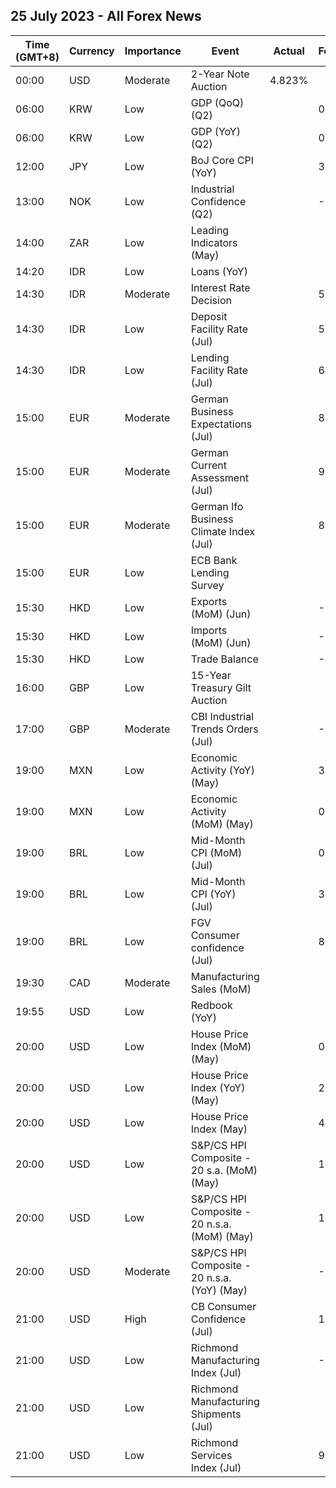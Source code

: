 ## 25 July 2023 - All Forex News

| Time (GMT+8) | Currency | Importance | Event | Actual | Forecast | Previous |
|------|----------|------------|-------|--------|----------|----------|
| 00:00 | USD | Moderate | 2-Year Note Auction | 4.823% |  | 4.670% |
| 06:00 | KRW | Low | GDP (QoQ) (Q2) |  | 0.5% | 0.3% |
| 06:00 | KRW | Low | GDP (YoY) (Q2) |  | 0.8% | 0.9% |
| 12:00 | JPY | Low | BoJ Core CPI (YoY) |  | 3.4% | 3.1% |
| 13:00 | NOK | Low | Industrial Confidence (Q2) |  | -3.0 | -0.4 |
| 14:00 | ZAR | Low | Leading Indicators (May) |  |  | 110.30% |
| 14:20 | IDR | Low | Loans (YoY) |  |  | 9.39% |
| 14:30 | IDR | Moderate | Interest Rate Decision |  | 5.75% | 5.75% |
| 14:30 | IDR | Low | Deposit Facility Rate (Jul) |  | 5.00% | 5.00% |
| 14:30 | IDR | Low | Lending Facility Rate (Jul) |  | 6.50% | 6.50% |
| 15:00 | EUR | Moderate | German Business Expectations (Jul) |  | 83.0 | 83.6 |
| 15:00 | EUR | Moderate | German Current Assessment (Jul) |  | 93.0 | 93.7 |
| 15:00 | EUR | Moderate | German Ifo Business Climate Index (Jul) |  | 88.0 | 88.5 |
| 15:00 | EUR | Low | ECB Bank Lending Survey |  |  |  |
| 15:30 | HKD | Low | Exports (MoM) (Jun) |  | -24.2% | -15.6% |
| 15:30 | HKD | Low | Imports (MoM) (Jun) |  | -11.1% | -16.7% |
| 15:30 | HKD | Low | Trade Balance |  | -42.4B | -26.4B |
| 16:00 | GBP | Low | 15-Year Treasury Gilt Auction |  |  |  |
| 17:00 | GBP | Moderate | CBI Industrial Trends Orders (Jul) |  | -17 | -15 |
| 19:00 | MXN | Low | Economic Activity (YoY) (May) |  | 3.80% | 2.50% |
| 19:00 | MXN | Low | Economic Activity (MoM) (May) |  | 0.00% | 0.80% |
| 19:00 | BRL | Low | Mid-Month CPI (MoM) (Jul) |  | 0.00% | 0.04% |
| 19:00 | BRL | Low | Mid-Month CPI (YoY) (Jul) |  | 3.26% | 3.40% |
| 19:00 | BRL | Low | FGV Consumer confidence (Jul) |  | 89.9 | 92.3 |
| 19:30 | CAD | Moderate | Manufacturing Sales (MoM) |  |  | 1.2% |
| 19:55 | USD | Low | Redbook (YoY) |  |  | -0.2% |
| 20:00 | USD | Low | House Price Index (MoM) (May) |  | 0.2% | 0.7% |
| 20:00 | USD | Low | House Price Index (YoY) (May) |  | 2.6% | 3.1% |
| 20:00 | USD | Low | House Price Index (May) |  | 404.6 | 401.2 |
| 20:00 | USD | Low | S&P/CS HPI Composite - 20 s.a. (MoM) (May) |  | 1.5% | 0.9% |
| 20:00 | USD | Low | S&P/CS HPI Composite - 20 n.s.a. (MoM) (May) |  | 1.2% | 1.7% |
| 20:00 | USD | Moderate | S&P/CS HPI Composite - 20 n.s.a. (YoY) (May) |  | -2.2% | -1.7% |
| 21:00 | USD | High | CB Consumer Confidence (Jul) |  | 111.5 | 109.7 |
| 21:00 | USD | Low | Richmond Manufacturing Index (Jul) |  | -10 | -7 |
| 21:00 | USD | Low | Richmond Manufacturing Shipments (Jul) |  |  | -5 |
| 21:00 | USD | Low | Richmond Services Index (Jul) |  | 9 | -3 |
